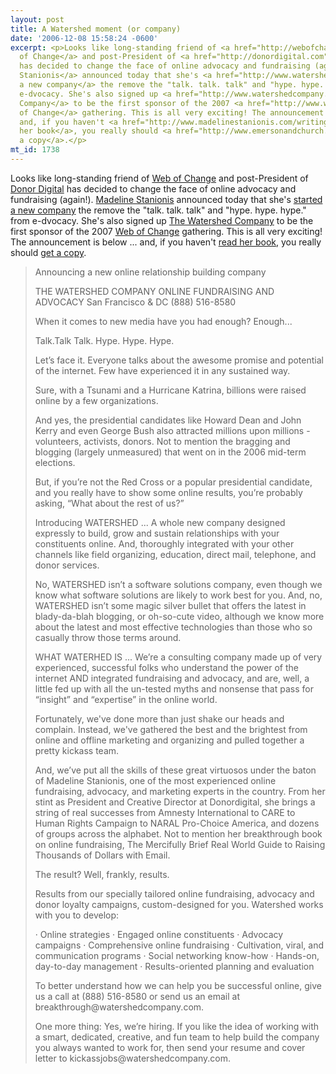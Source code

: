 ```yaml
---
layout: post
title: A Watershed moment (or company)
date: '2006-12-08 15:58:24 -0600'
excerpt: <p>Looks like long-standing friend of <a href="http://webofchange.com">Web
  of Change</a> and post-President of <a href="http://donordigital.com">Donor Digital</a>
  has decided to change the face of online advocacy and fundraising (again!). <a href="http://MadelineStanionis.com">Madeline
  Stanionis</a> announced today that she's <a href="http://www.watershedcompany.com/">started
  a new company</a> the remove the "talk. talk. talk" and "hype. hype. hype." from
  e-dvocacy. She's also signed up <a href="http://www.watershedcompany.com/">The Watershed
  Company</a> to be the first sponsor of the 2007 <a href="http://www.webofchange.com/">Web
  of Change</a> gathering. This is all very exciting! The announcement is below ...
  and, if you haven't <a href="http://www.madelinestanionis.com/writing_email_book.html">read
  her book</a>, you really should <a href="http://www.emersonandchurch.com/direct_response.html#raising1000s">get
  a copy</a>.</p>
mt_id: 1738
---
```

<p>Looks like long-standing friend of <a href="http://webofchange.com">Web of Change</a> and post-President of <a href="http://donordigital.com">Donor Digital</a> has decided to change the face of online advocacy and fundraising (again!). <a href="http://MadelineStanionis.com">Madeline Stanionis</a> announced today that she's <a href="http://www.watershedcompany.com/">started a new company</a> the remove the "talk. talk. talk" and "hype. hype. hype." from e-dvocacy. She's also signed up <a href="http://www.watershedcompany.com/">The Watershed Company</a> to be the first sponsor of the 2007 <a href="http://www.webofchange.com/">Web of Change</a> gathering. This is all very exciting! The announcement is below ... and, if you haven't <a href="http://www.madelinestanionis.com/writing_email_book.html">read her book</a>, you really should <a href="http://www.emersonandchurch.com/direct_response.html#raising1000s">get a copy</a>.
<!--break--></p>

<blockquote>
<p>
Announcing a new online relationship building company
</p>

<p>
THE WATERSHED COMPANY
ONLINE FUNDRAISING AND ADVOCACY
San Francisco &amp; DC
(888) 516-8580
</p>

<p>
When it comes to new media have you had enough? Enough...
</p>

<p>
Talk.Talk Talk.
Hype. Hype. Hype.
</p>

<p>
Let&rsquo;s face it. Everyone talks about the awesome promise and potential of the
internet. Few have experienced it in any sustained way.
</p>

<p>
Sure, with a Tsunami and a Hurricane Katrina, billions were raised online by
a few organizations.
</p>

<p>
And yes, the presidential candidates like Howard Dean and John Kerry and
even George Bush also attracted millions upon millions - volunteers,
activists, donors. Not to mention the bragging and blogging (largely
unmeasured) that went on in the 2006 mid-term elections.
</p>

<p>
But, if you&rsquo;re not the Red Cross or a popular presidential candidate, and
you really have to show some online results, you&rsquo;re probably asking, &ldquo;What
about the rest of us?&rdquo;
</p>

<p>
Introducing WATERSHED ... A whole new company designed expressly to build,
grow and sustain relationships with your constituents online. And,
thoroughly integrated with your other channels like field organizing,
education, direct mail, telephone, and donor services.
</p>

<p>
No, WATERSHED isn&rsquo;t a software solutions company, even though we know what
software solutions are likely to work best for you. And, no, WATERSHED isn&rsquo;t
some magic silver bullet that offers the latest in blady-da-blah blogging,
or oh-so-cute video, although we know more about the latest and most
effective technologies than those who so casually throw those terms around.
</p>

<p>
WHAT WATERHED IS ... We&rsquo;re a consulting company made up of very experienced,
successful folks who understand the power of the internet AND integrated
fundraising and advocacy, and are, well, a little fed up with all the
un-tested myths and nonsense that pass for &ldquo;insight&rdquo; and &ldquo;expertise&rdquo; in the
online world.
</p>

<p>
Fortunately, we've done more than just shake our heads and complain.
Instead, we've gathered the best and the brightest from online and offline
marketing and organizing and pulled together a pretty kickass team.
</p>

<p>
And, we&rsquo;ve put all the skills of these great virtuosos under the baton of
Madeline Stanionis, one of the most experienced online fundraising,
advocacy, and marketing experts in the country. From her stint as President
and Creative Director at Donordigital, she brings a string of real successes
from Amnesty International to CARE to Human Rights Campaign to NARAL
Pro-Choice America, and dozens of groups across the alphabet. Not to mention
her breakthrough book on online fundraising, The Mercifully Brief Real World
Guide to Raising Thousands of Dollars with Email.
</p>

<p>
The result? Well, frankly, results.
</p>

<p>
Results from our specially tailored online fundraising, advocacy and donor
loyalty campaigns, custom-designed for you. Watershed works with you to
develop:
</p>

<p>
&middot;      Online strategies
&middot;      Engaged online constituents
&middot;      Advocacy campaigns
&middot;      Comprehensive online fundraising
&middot;      Cultivation, viral, and communication programs
&middot;      Social networking know-how
&middot;      Hands-on, day-to-day management
&middot;      Results-oriented planning and evaluation
</p>

<p>
To better understand how we can help you be successful online, give us a
call at (888) 516-8580 or send us an email at
breakthrough@watershedcompany.com.
</p>

<p>
One more thing: Yes, we&rsquo;re hiring. If you like the idea of working with a
smart, dedicated, creative, and fun team to help build the company you
always wanted to work for, then send your resume and cover letter to
kickassjobs@watershedcompany.com.
</p>

</blockquote>
